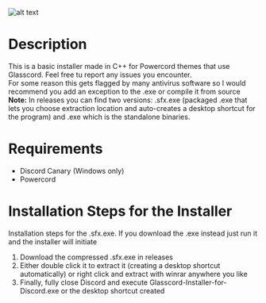 ![alt text](https://i.imgur.com/WOKvSg3.png)
# Description
This is a basic installer made in C++ for Powercord themes that use Glasscord. Feel free tu report any issues you encounter.  
For some reason this gets flagged by many antivirus software so I would recommend you add an exception to the .exe or compile it from source  
**Note:** In releases you can find two versions: .sfx.exe (packaged .exe that lets you choose extraction location and auto-creates a desktop shortcut for the program) and .exe which is the standalone binaries.  
# Requirements
* Discord Canary (Windows only)
* Powercord

# Installation Steps for the Installer
Installation steps for the .sfx.exe. If you download the .exe instead just run it and the installer will initiate
1. Download the compressed .sfx.exe in releases
2. Either double click it to extract it (creating a desktop shortcut automatically) or right click and extract with winrar anywhere you like
3. Finally, fully close Discord and execute Glasscord-Installer-for-Discord.exe or the desktop shortcut created
